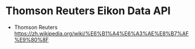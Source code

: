 # Thomson Reuters Eikon Data API
- Thomson Reuters https://zh.wikipedia.org/wiki/%E6%B1%A4%E6%A3%AE%E8%B7%AF%E9%80%8F
```

```
